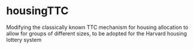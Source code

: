 # housingTTC
Modifying the classically known TTC mechanism for housing allocation to allow for groups of different sizes, to be adopted for the Harvard housing lottery system
